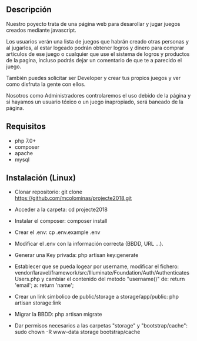 ## Descripción
Nuestro poyecto trata de una página web para desarollar y jugar juegos creados mediante javascript.

Los usuarios verán una lista de juegos que habrán creado otras personas y al jugarlos, al estar logeado podrán obtener logros y dinero para comprar articulos de ese juego o cualquier que use el sistema de logros y productos de la pagina, incluso podrás dejar un comentario de que te a parecido el juego.

También puedes solicitar ser Developer y crear tus propios juegos y ver como disfruta la gente con ellos.

Nosotros como Administradores controlaremos el uso debido de la página y si hayamos un usuario tóxico o un juego inapropiado, será baneado de la página.

## Requisitos
- php 7.0+
- composer
- apache
- mysql

## Instalación (Linux)
- Clonar repositorio:
git clone https://github.com/mcolominas/projecte2018.git

- Acceder a la carpeta:
cd projecte2018

- Instalar el composer:
composer install

- Crear el .env:
cp .env.example .env

- Modificar el .env con la información correcta (BBDD, URL ...).

- Generar una Key privada:
php artisan key:generate

- Establecer que se pueda logear por username, modificar el fichero:
vendor/laravel/framework/src/Illuminate/Foundation/Auth/AuthenticatesUsers.php
y cambiar el contenido del metodo "username()" de:
return 'email';
a:
return 'name';

- Crear un link simbolico de public/storage a storage/app/public:
php artisan storage:link

- Migrar la BBDD:
php artisan migrate

- Dar permisos necesarios a las carpetas "storage" y "bootstrap/cache":
sudo chown -R www-data storage bootstrap/cache	
